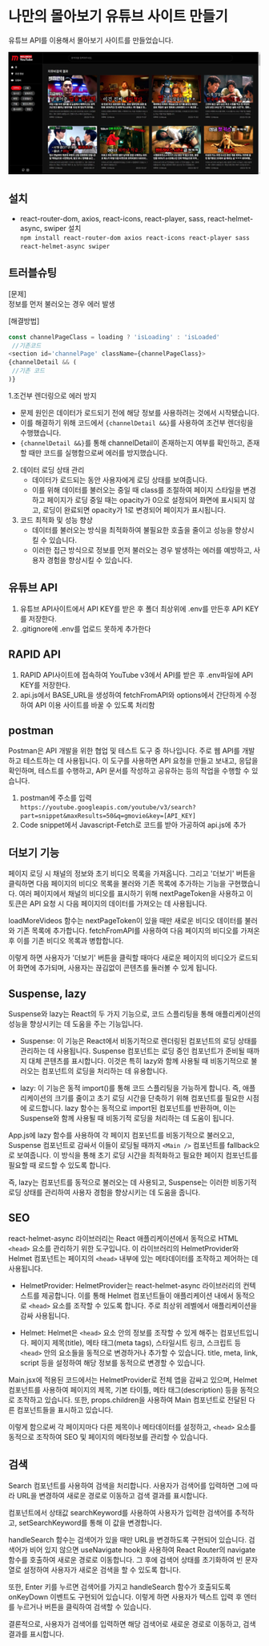 # 나만의 몰아보기 유튜브 사이트 만들기
유튜브 API를 이용해서 몰아보기 사이트를 만들었습니다.
   
<img src="https://github.com/yunyoungsik/youtube-project/blob/main/src/assets/img/yutube_project-min.jpg" />

## 설치
- react-router-dom, axios, react-icons, react-player, sass, react-helmet-async, swiper 설치   
`npm install react-router-dom axios react-icons react-player sass react-helmet-async swiper`

## 트러블슈팅
[문제]   
정보를 먼저 불러오는 경우 에러 발생
   
[해결방법]   
```js
const channelPageClass = loading ? 'isLoading' : 'isLoaded'
 //기존코드
<section id='channelPage' className={channelPageClass}>
{channelDetail && (
 //기존 코드
)}
```
1.조건부 렌더링으로 에러 방지
   - 문제 원인은 데이터가 로드되기 전에 해당 정보를 사용하려는 것에서 시작됐습니다.
   - 이를 해결하기 위해 코드에서 `{channelDetail &&}`를 사용하여 조건부 렌더링을 수행했습니다.
   - `{channelDetail &&}`를 통해 channelDetail이 존재하는지 여부를 확인하고, 존재할 때만 코드를 실행함으로써 에러를 방지했습니다.
2. 데이터 로딩 상태 관리
   - 데이터가 로드되는 동안 사용자에게 로딩 상태를 보여줍니다.
   - 이를 위해 데이터를 불러오는 중일 때 class를 조절하여 페이지 스타일을 변경하고 페이지가 로딩 중일 때는 opacity가 0으로 설정되어 화면에 표시되지 않고, 로딩이 완료되면 opacity가 1로 변경되어 페이지가 표시됩니다.
3. 코드 최적화 및 성능 향상
   - 데이터를 불러오는 방식을 최적화하여 불필요한 호출을 줄이고 성능을 향상시킬 수 있습니다.
   - 이러한 접근 방식으로 정보를 먼저 불러오는 경우 발생하는 에러를 예방하고, 사용자 경험을 향상시킬 수 있습니다.


## 유튜브 API
1. 유튜브 API사이트에서 API KEY를 받은 후 폴더 최상위에 .env를 만든후 API KEY를 저장한다.
2. .gitignore에 .env를 업로드 못하게 추가한다

## RAPID API
1. RAPID API사이트에 접속하여 YouTube v3에서 API를 받은 후 .env파일에 API KEY를 저장한다.
2. api.js에서 BASE_URL을 생성하여 fetchFromAPI와 options에서 간단하게 수정하여 API 이용 사이트를 바꿀 수 있도록 처리함

## postman
Postman은 API 개발을 위한 협업 및 테스트 도구 중 하나입니다. 주로 웹 API를 개발하고 테스트하는 데 사용됩니다. 이 도구를 사용하면 API 요청을 만들고 보내고, 응답을 확인하며, 테스트를 수행하고, API 문서를 작성하고 공유하는 등의 작업을 수행할 수 있습니다.
   
1. postman에 주소를 입력 `https://youtube.googleapis.com/youtube/v3/search?part=snippet&maxResults=50&q=gmovie&key=[API_KEY]`
2. Code snippet에서 Javascript-Fetch로 코드를 받아 가공하여 api.js에 추가

## 더보기 기능
페이지 로딩 시 채널의 정보와 초기 비디오 목록을 가져옵니다. 그리고 '더보기' 버튼을 클릭하면 다음 페이지의 비디오 목록을 불러와 기존 목록에 추가하는 기능을 구현했습니다.
여러 페이지에서 채널의 비디오를 표시하기 위해 nextPageToken을 사용하고 이 토큰은 API 요청 시 다음 페이지의 데이터를 가져오는 데 사용됩니다.
   
loadMoreVideos 함수는 nextPageToken이 있을 때만 새로운 비디오 데이터를 불러와 기존 목록에 추가합니다. fetchFromAPI를 사용하여 다음 페이지의 비디오를 가져온 후 이를 기존 비디오 목록과 병합합니다.
   
이렇게 하면 사용자가 '더보기' 버튼을 클릭할 때마다 새로운 페이지의 비디오가 로드되어 화면에 추가되며, 사용자는 끊김없이 콘텐츠를 둘러볼 수 있게 됩니다.

## Suspense, lazy
Suspense와 lazy는 React의 두 가지 기능으로, 코드 스플리팅을 통해 애플리케이션의 성능을 향상시키는 데 도움을 주는 기능입니다.
   
- Suspense: 이 기능은 React에서 비동기적으로 렌더링된 컴포넌트의 로딩 상태를 관리하는 데 사용됩니다. Suspense 컴포넌트는 로딩 중인 컴포넌트가 준비될 때까지 대체 콘텐츠를 표시합니다. 이것은 특히 lazy와 함께 사용될 때 비동기적으로 불러오는 컴포넌트의 로딩을 처리하는 데 유용합니다.
   
- lazy: 이 기능은 동적 import()를 통해 코드 스플리팅을 가능하게 합니다. 즉, 애플리케이션의 크기를 줄이고 초기 로딩 시간을 단축하기 위해 컴포넌트를 필요한 시점에 로드합니다. lazy 함수는 동적으로 import된 컴포넌트를 반환하며, 이는 Suspense와 함께 사용될 때 비동기적 로딩을 처리하는 데 도움이 됩니다.
   
App.js에 lazy 함수를 사용하여 각 페이지 컴포넌트를 비동기적으로 불러오고, Suspense 컴포넌트로 감싸서 이들이 로딩될 때까지 `<Main />` 컴포넌트를 fallback으로 보여줍니다. 이 방식을 통해 초기 로딩 시간을 최적화하고 필요한 페이지 컴포넌트를 필요할 때 로드할 수 있도록 합니다.
   
즉, lazy는 컴포넌트를 동적으로 불러오는 데 사용되고, Suspense는 이러한 비동기적 로딩 상태를 관리하여 사용자 경험을 향상시키는 데 도움을 줍니다.

## SEO
react-helmet-async 라이브러리는 React 애플리케이션에서 동적으로 HTML `<head>` 요소를 관리하기 위한 도구입니다. 이 라이브러리의 HelmetProvider와 Helmet 컴포넌트는 페이지의 `<head>` 내부에 있는 메타데이터를 조작하고 제어하는 데 사용됩니다.
   
- HelmetProvider: HelmetProvider는 react-helmet-async 라이브러리의 컨텍스트를 제공합니다. 이를 통해 Helmet 컴포넌트들이 애플리케이션 내에서 동적으로 `<head>` 요소를 조작할 수 있도록 합니다. 주로 최상위 레벨에서 애플리케이션을 감싸 사용됩니다.

- Helmet: Helmet은 `<head>` 요소 안의 정보를 조작할 수 있게 해주는 컴포넌트입니다. 페이지 제목(title), 메타 태그(meta tags), 스타일시트 링크, 스크립트 등 `<head>` 안의 요소들을 동적으로 변경하거나 추가할 수 있습니다. title, meta, link, script 등을 설정하여 해당 정보를 동적으로 변경할 수 있습니다.

Main.jsx에 적용된 코드에서는 HelmetProvider로 전체 앱을 감싸고 있으며, Helmet 컴포넌트를 사용하여 페이지의 제목, 기본 타이틀, 메타 태그(description) 등을 동적으로 조작하고 있습니다. 또한, props.children을 사용하여 Main 컴포넌트로 전달된 다른 컴포넌트들을 표시하고 있습니다.
   
이렇게 함으로써 각 페이지마다 다른 제목이나 메타데이터를 설정하고, `<head>` 요소를 동적으로 조작하여 SEO 및 페이지의 메타정보를 관리할 수 있습니다.
   
## 검색
Search 컴포넌트를 사용하여 검색을 처리합니다. 사용자가 검색어를 입력하면 그에 따라 URL을 변경하여 새로운 경로로 이동하고 검색 결과를 표시합니다.
   
컴포넌트에서 상태값 searchKeyword를 사용하여 사용자가 입력한 검색어를 추적하고, setSearchKeyword를 통해 이 값을 변경합니다.
   
handleSearch 함수는 검색어가 있을 때만 URL을 변경하도록 구현되어 있습니다. 검색어가 비어 있지 않으면 useNavigate hook을 사용하여 React Router의 navigate 함수를 호출하여 새로운 경로로 이동합니다. 그 후에 검색어 상태를 초기화하여 빈 문자열로 설정하여 사용자가 새로운 검색을 할 수 있도록 합니다.
   
또한, Enter 키를 누르면 검색어를 가지고 handleSearch 함수가 호출되도록 onKeyDown 이벤트도 구현되어 있습니다. 이렇게 하면 사용자가 텍스트 입력 후 엔터를 누르거나 버튼을 클릭하여 검색할 수 있습니다.
   
결론적으로, 사용자가 검색어를 입력하면 해당 검색어로 새로운 경로로 이동하고, 검색 결과를 표시합니다.
